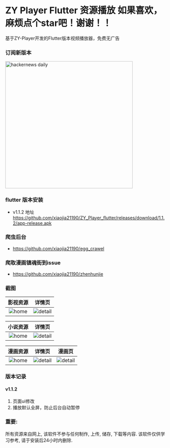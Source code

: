 # ZY Player Flutter 资源播放  如果喜欢，麻烦点个star吧！谢谢！！

基于ZY-Player开发的Flutter版本视频播放器，免费无广告

### 订阅新版本
<img src="https://timqian-imgs.s3.ap-southeast-1.amazonaws.com/2020-09-Screen%20Shot%202020-09-01%20at%205.15.54%20PM.png" alt="hackernews daily" width="400"/>

### flutter 版本安装
- v1.1.2 地址 https://github.com/xiaojia21190/ZY_Player_flutter/releases/download/1.1.2/app-release.apk

### 爬虫后台
-  https://github.com/xiaojia21190/egg_crawel

### 爬取漫画镇魂街到issue
-  https://github.com/xiaojia21190/zhenhunjie

### 截图

|           影视资源           |             详情页             |
| :--------------------------: | :----------------------------: |
| ![home](./images/image6.jpg) | ![detail](./images/image9.jpg) |

|           小说资源           |             详情页             |
| :--------------------------: | :----------------------------: |
| ![home](./images/image2.jpg) | ![detail](./images/image8.jpg) |

|           漫画资源           |             详情页             |             漫画页             |
| :--------------------------: | :----------------------------: | :----------------------------: |
| ![home](./images/image5.jpg) | ![detail](./images/image4.jpg) | ![detail](./images/image3.jpg) |





### 版本记录

#### v1.1.2
1. 页面ui修改
2. 播放默认全屏，防止后台自动暂停


### 重要:

所有资源来自网上, 该软件不参与任何制作, 上传, 储存, 下载等内容. 该软件仅供学习参考, 请于安装后24小时内删除.

